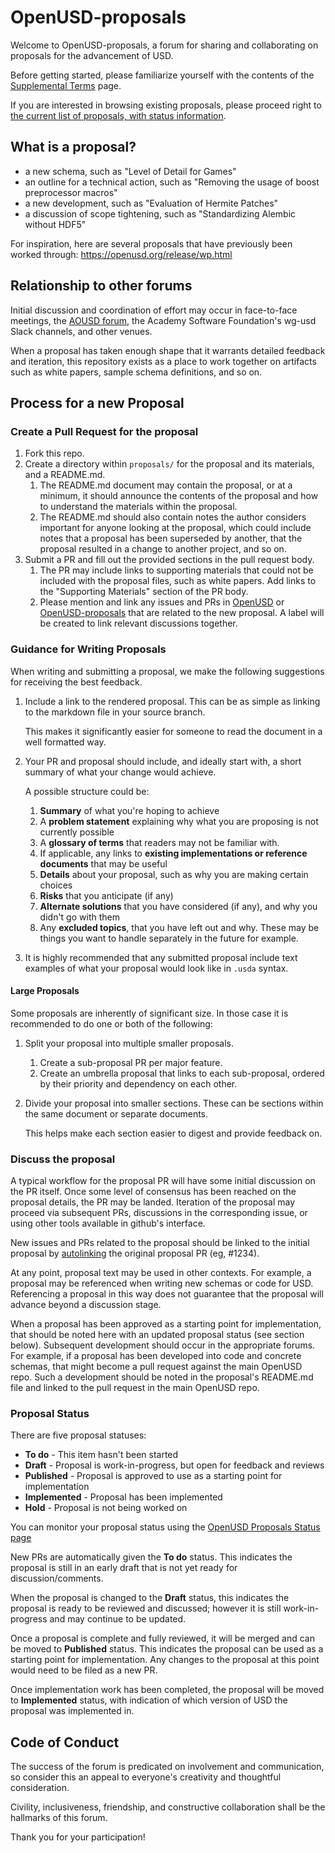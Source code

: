 # OpenUSD-proposals

Welcome to OpenUSD-proposals, a forum for sharing and collaborating on proposals for the advancement of USD.

Before getting started, please familiarize yourself with the contents of the [Supplemental Terms](https://openusd.org/release/contributing_supplemental.html) page.

If you are interested in browsing existing proposals, please proceed right to [the current list of proposals, with status information](https://github.com/orgs/PixarAnimationStudios/projects/1/views/1).

## What is a proposal?

- a new schema, such as "Level of Detail for Games"
- an outline for a technical action, such as "Removing the usage of boost preprocessor macros"
- a new development, such as "Evaluation of Hermite Patches"
- a discussion of scope tightening, such as "Standardizing Alembic without HDF5"

For inspiration, here are several proposals that have previously been worked through: https://openusd.org/release/wp.html

## Relationship to other forums

Initial discussion and coordination of effort may occur in face-to-face meetings, the [AOUSD forum](https://forum.aousd.org/), the Academy Software Foundation's wg-usd Slack channels, and other venues. 

When a proposal has taken enough shape that it warrants detailed feedback and iteration, this repository exists as a place to work together on artifacts such as white papers, sample schema definitions, and so on.

## Process for a new Proposal

### Create a Pull Request for the proposal

1. Fork this repo.
2. Create a directory within `proposals/` for the proposal and its materials, and a README.md.
    1. The README.md document may contain the proposal, or at a minimum, it should announce the contents of the proposal and how to understand the materials within the proposal. 
    2. The README.md should also contain notes the author considers important for anyone looking at the proposal, which could include notes that a proposal has been superseded by another, that the proposal resulted in a change to another project, and so on.
3. Submit a PR and fill out the provided sections in the pull request body.
    1. The PR may include links to supporting materials that could not be included with the proposal files, such as white papers. Add links to the "Supporting Materials" section of the PR body.
    2. Please mention and link any issues and PRs in [OpenUSD](https://github.com/PixarAnimationStudios/OpenUSD) or [OpenUSD-proposals](https://github.com/PixarAnimationStudios/OpenUSD-proposals) that are related to the new proposal. A label will be created to link relevant discussions together. 

### Guidance for Writing Proposals

When writing and submitting a proposal, we make the following suggestions for receiving the best feedback.

1. Include a link to the rendered proposal. This can be as simple as linking to the markdown file in your source branch.
   
   This makes it significantly easier for someone to read the document in a well formatted way.
2. Your PR and proposal should include, and ideally start with, a short summary of what your change would achieve.

   A possible structure could be:
   1. **Summary** of what you're hoping to achieve
   2. A **problem statement** explaining why what you are proposing is not currently possible
   3. A **glossary of terms** that readers may not be familiar with.
   4. If applicable, any links to **existing implementations or reference documents** that may be useful 
   5. **Details** about your proposal, such as why you are making certain choices
   6. **Risks** that you anticipate (if any)
   7. **Alternate solutions** that you have considered (if any), and why you didn't go with them
   8. Any **excluded topics**, that you have left out and why. These may be things you want to handle separately in the future for example.

3. It is highly recommended that any submitted proposal include text examples of what your proposal would look like in `.usda` syntax.

#### Large Proposals

Some proposals are inherently of significant size. In those case it is recommended to do one or both of the following:

1. Split your proposal into multiple smaller proposals.
   1. Create a sub-proposal PR per major feature. 
   2. Create an umbrella proposal that links to each sub-proposal, ordered by their priority and dependency on each other.
2. Divide your proposal into smaller sections. These can be sections within the same document or separate documents.

   This helps make each section easier to digest and provide feedback on.

### Discuss the proposal

A typical workflow for the proposal PR will have some initial discussion on the PR itself. Once some level of consensus has been reached on the proposal details, the PR may be landed. Iteration of the proposal may proceed via subsequent PRs, discussions in the corresponding issue, or using other tools available in github's interface.

New issues and PRs related to the proposal should be linked to the initial proposal by [autolinking](https://docs.github.com/en/get-started/writing-on-github/working-with-advanced-formatting/autolinked-references-and-urls#issues-and-pull-requests) the original proposal PR (eg, #1234).

At any point, proposal text may be used in other contexts. For example, a proposal may be referenced when writing new schemas or code for USD. Referencing a proposal in this way does not guarantee that the proposal will advance beyond a discussion stage.

When a proposal has been approved as a starting point for implementation, that should be noted here with an updated proposal status (see section below). Subsequent development should occur in the appropriate forums. For example, if a proposal has been developed into code and concrete schemas, that might become a pull request against the main OpenUSD repo. Such a development should be noted in the proposal's README.md file and linked to the pull request in the main OpenUSD repo.

### Proposal Status

There are five proposal statuses:

- **To do** - This item hasn't been started
- **Draft** - Proposal is work-in-progress, but open for feedback and reviews
- **Published** - Proposal is approved to use as a starting point for implementation
- **Implemented** - Proposal has been implemented
- **Hold** - Proposal is not being worked on

You can monitor your proposal status using the [OpenUSD Proposals Status page](https://github.com/orgs/PixarAnimationStudios/projects/1/views/2)

New PRs are automatically given the **To do** status. This indicates the proposal is still in an early draft that is not yet ready for discussion/comments.

When the proposal is changed to the **Draft** status, this indicates the proposal is ready to be reviewed and discussed; however it is still work-in-progress and may continue to be updated.

Once a proposal is complete and fully reviewed, it will be merged and can be moved to **Published** status. This indicates the proposal can be used as a starting point for implementation. Any changes to the proposal at this point would need to be filed as a new PR.

Once implementation work has been completed, the proposal will be moved to **Implemented** status, with indication of which version of USD the proposal was implemented in. 

## Code of Conduct

The success of the forum is predicated on involvement and communication, so consider this an appeal to everyone's creativity and thoughtful consideration.

Civility, inclusiveness, friendship, and constructive collaboration shall be the hallmarks of this forum.

Thank you for your participation!
